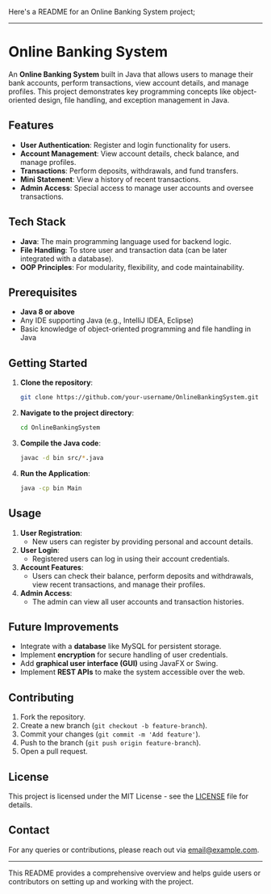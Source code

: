 Here's a README  for an Online Banking System project;

---

# Online Banking System

An **Online Banking System** built in Java that allows users to manage their bank accounts, perform transactions, view account details, and manage profiles. This project demonstrates key programming concepts like object-oriented design, file handling, and exception management in Java.

## Features

- **User Authentication**: Register and login functionality for users.
- **Account Management**: View account details, check balance, and manage profiles.
- **Transactions**: Perform deposits, withdrawals, and fund transfers.
- **Mini Statement**: View a history of recent transactions.
- **Admin Access**: Special access to manage user accounts and oversee transactions.

## Tech Stack

- **Java**: The main programming language used for backend logic.
- **File Handling**: To store user and transaction data (can be later integrated with a database).
- **OOP Principles**: For modularity, flexibility, and code maintainability.

## Prerequisites

- **Java 8 or above**
- Any IDE supporting Java (e.g., IntelliJ IDEA, Eclipse)
- Basic knowledge of object-oriented programming and file handling in Java

## Getting Started

1. **Clone the repository**:
   ```bash
   git clone https://github.com/your-username/OnlineBankingSystem.git
   ```
2. **Navigate to the project directory**:
   ```bash
   cd OnlineBankingSystem
   ```
3. **Compile the Java code**:
   ```bash
   javac -d bin src/*.java
   ```
4. **Run the Application**:
   ```bash
   java -cp bin Main
   ```

## Usage

1. **User Registration**:
   - New users can register by providing personal and account details.
2. **User Login**:
   - Registered users can log in using their account credentials.
3. **Account Features**:
   - Users can check their balance, perform deposits and withdrawals, view recent transactions, and manage their profiles.
4. **Admin Access**:
   - The admin can view all user accounts and transaction histories.


## Future Improvements

- Integrate with a **database** like MySQL for persistent storage.
- Implement **encryption** for secure handling of user credentials.
- Add **graphical user interface (GUI)** using JavaFX or Swing.
- Implement **REST APIs** to make the system accessible over the web.

## Contributing

1. Fork the repository.
2. Create a new branch (`git checkout -b feature-branch`).
3. Commit your changes (`git commit -m 'Add feature'`).
4. Push to the branch (`git push origin feature-branch`).
5. Open a pull request.

## License

This project is licensed under the MIT License - see the [LICENSE](LICENSE) file for details.

## Contact

For any queries or contributions, please reach out via [email@example.com](mailto:email@example.com).

---

This README provides a comprehensive overview and helps guide users or contributors on setting up and working with the project.
